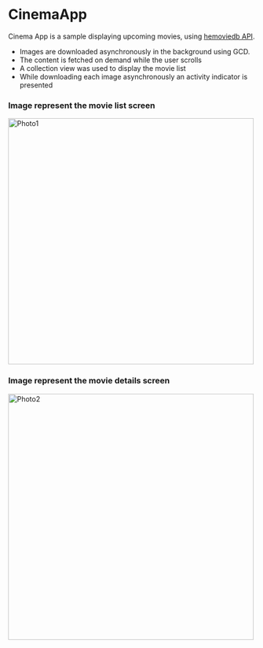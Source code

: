 # CinemaApp

Cinema App is a sample displaying upcoming movies, using [hemoviedb API](https://www.themoviedb.org). 
- Images are downloaded asynchronously in the background using GCD.
- The content is fetched on demand while the user scrolls
- A collection view was used to display the movie list
- While downloading each image asynchronously an activity indicator is presented

### Image represent the movie list screen

<img width="500" alt="Photo1" src="https://user-images.githubusercontent.com/55087937/72453520-80f45980-37bf-11ea-8d9d-9a5ab149a57b.png">

### Image represent the movie details screen

<img width="500" alt="Photo2" src="https://user-images.githubusercontent.com/55087937/72453543-8baeee80-37bf-11ea-95ba-09b6787ad858.png">
